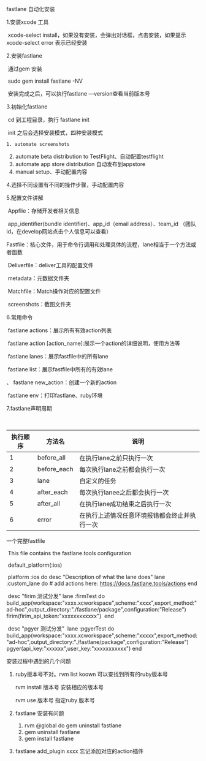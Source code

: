 fastlane 自动化安装

1.安装xcode 工具	

​	xcode-select install，如果没有安装，会弹出对话框，点击安装，如果提示xcode-select error 表示已经安装

2.安装fastlane

​	通过gem 安装

​	sudo gem install fastlane -NV

​	安装完成之后，可以执行fastlane —version查看当前版本号

3.初始化fastlane

​	cd 到工程目录，执行 fastlane init

​	init 之后会选择安装模式，四种安装模式

 	1. automate screenshots
   2. automate beta distribution to TestFlight、自动配置testflight
   3. automate app store distribution 自动发布到appstore
   4. manual setup、手动配置内容

4.选择不同设置有不同的操作步骤，手动配置内容

5.配置文件讲解

​	Appflie：存储开发者相关信息

​			app_identifier(bundle identifier)、app_id（email address）、team_id （团队id，在develop网站点击个人信息可以查看）

​	Fastfile：核心文件，用于命令行调用和处理具体的流程，lane相当于一个方法或者函数

​	Deliverfile：deliver工具的配置文件

​	metadata：元数据文件夹

​	Matchfile：Match操作对应的配置文件

​	screenshots：截图文件夹



 6.常用命令

​	fastlane actions：展示所有有效action列表

​	fastlane action [action_name]:展示一个action的详细说明，使用方法等

​	fastlane lanes：展示fastfile中的所有lane

​	fastlane list：展示fastfile中所有的有效lane

、	fastlane new_action：创建一个新的action

​	fastlane env：打印fastlane、ruby环境

7.fastlane声明周期

​	

| 执行顺序 | 方法名         | 说明                     |
| ---- | ----------- | ---------------------- |
| 1    | before_all  | 在执行lane之前只执行一次         |
| 2    | before_each | 每次执行lane之前都会执行一次       |
| 3    | lane        | 自定义的任务                 |
| 4    | after_each  | 每次执行lanee之后都会执行一次      |
| 5    | after_all   | 在执行lane成功结束之后执行一次      |
| 6    | error       | 在执行上述情况任意环境报错都会终止并执行一次 |



一个完整fastfile 

​	This file contains the fastlane.tools configuration

​	default_platform(:ios)

​	platform :ios do
  	desc "Description of what the lane does"
 	 lane :custom_lane do
    # add actions here: https://docs.fastlane.tools/actions
 	 end

​	  desc "firim 测试分发"
 	 lane :firmTest do
     build_app(workspace:"xxxx.xcworkspace",scheme:"xxxx",export_method:"ad-hoc",output_directory:"./fastlane/package",configuration:"Release")
     firim(firim_api_token:"xxxxxxxxxxxx")
​	  end


​	  desc "pgyer 测试分发"
​	lane :pgyerTest do
  			   build_app(workspace:"xxxx.xcworkspace",scheme:"xxxxx",export_method:"ad-hoc",output_directory:"./fastlane/package",configuration:"Release")
      pgyer(api_key:"xxxxxx",user_key:"xxxxxxxxxxx")
  end



安装过程中遇到的几个问题

1. ruby版本号不对。rvm list koown 可以查找到所有的ruby版本号

   rvm install 版本号 安装相应的版本号

   rvm use 版本号 指定ruby 版本号

2. fastlane 安装有问题

   1. rvm @global do gem uninstall fastlane
   2. gem uninstall fastlane
   3. gem install fastlane

3. fastlane add_plugin xxxx 忘记添加对应的action插件


